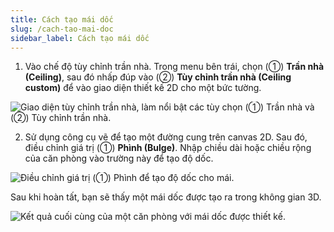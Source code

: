 ```yaml
---
title: Cách tạo mái dốc
slug: /cach-tao-mai-doc
sidebar_label: Cách tạo mái dốc
---
```


1. Vào chế độ tùy chỉnh trần nhà. Trong menu bên trái, chọn (①) **Trần nhà (Ceiling)**, sau đó nhấp đúp vào (②) **Tùy chỉnh trần nhà (Ceiling custom)** để vào giao diện thiết kế 2D cho một bức tường.

![Giao diện tùy chỉnh trần nhà, làm nổi bật các tùy chọn (①) Trần nhà và (②) Tùy chỉnh trần nhà.](https://storage.googleapis.com/jegavn_kb/images/c2023290-14ed-4df1-ae07-6408a3760741.png)

2. Sử dụng công cụ vẽ để tạo một đường cung trên canvas 2D. Sau đó, điều chỉnh giá trị (①) **Phình (Bulge)**. Nhập chiều dài hoặc chiều rộng của căn phòng vào trường này để tạo độ dốc.

![Điều chỉnh giá trị (①) Phình để tạo độ dốc cho mái.](https://storage.googleapis.com/jegavn_kb/images/27828555-b691-4713-b4af-50409809fc01.png)

Sau khi hoàn tất, bạn sẽ thấy một mái dốc được tạo ra trong không gian 3D.

![Kết quả cuối cùng của một căn phòng với mái dốc được thiết kế.](https://storage.googleapis.com/jegavn_kb/images/61ad659a-a0a2-4580-bc33-7c3c524c38fe.png)